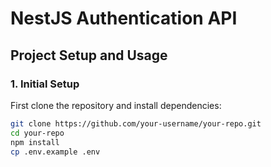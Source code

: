 # NestJS Authentication API

## Project Setup and Usage

### 1. Initial Setup
First clone the repository and install dependencies:
```bash
git clone https://github.com/your-username/your-repo.git
cd your-repo
npm install
cp .env.example .env